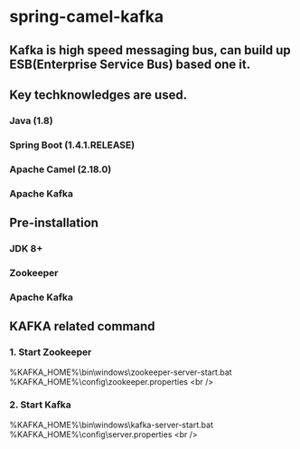 # spring-camel-kafka

## Kafka is high speed messaging bus, can build up ESB(Enterprise Service Bus) based one it.<br />

## Key techknowledges are used.<br />
###     Java (1.8)
###     Spring Boot (1.4.1.RELEASE) <br />
###     Apache Camel (2.18.0)  <br />
###     Apache Kafka <br />

## Pre-installation <br />
###  JDK 8+   <br />
###  Zookeeper <br />
###  Apache Kafka <br />
  

## KAFKA related command <br />
### 1. Start Zookeeper <br />
%KAFKA_HOME%\bin\windows\zookeeper-server-start.bat %KAFKA_HOME%\config\zookeeper.properties \<br />
### 2. Start Kafka <br />
%KAFKA_HOME%\bin\windows\kafka-server-start.bat %KAFKA_HOME%\config\server.properties \<br />